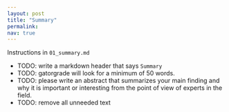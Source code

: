 ```yaml
---
layout: post
title: "Summary"
permalink:
nav: true
---
```


Instructions in `01_summary.md`

- TODO: write a markdown header that says `Summary`
- TODO: gatorgrade will look for a minimum of 50 words.
- TODO: please write an abstract that summarizes your main finding
  and why it is important or interesting from the point of view
  of experts in the field.
- TODO: remove all unneeded text
